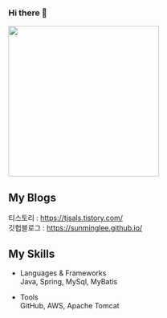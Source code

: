 ### Hi there 👋

<a href="https://solved.ac/tjsals13"><img src="http://mazassumnida.wtf/api/v2/generate_badge?boj=tjsals13" width=300px/></a>

## My Blogs
티스토리 : https://tjsals.tistory.com/  
깃헙블로그 : https://sunminglee.github.io/

## My Skills
- Languages & Frameworks  
  Java, Spring, MySql, MyBatis  
  
- Tools  
  GitHub, AWS, Apache Tomcat
<!--
**sunmingLee/sunmingLee** is a ✨ _special_ ✨ repository because its `README.md` (this file) appears on your GitHub profile.

Here are some ideas to get you started:

- 🔭 I’m currently working on ...
- 🌱 I’m currently learning ...
- 👯 I’m looking to collaborate on ...
- 🤔 I’m looking for help with ...
- 💬 Ask me about ...
- 📫 How to reach me: ...
- 😄 Pronouns: ...
- ⚡ Fun fact: ...
-->
